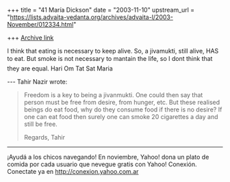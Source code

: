 +++
title = "41 María Dickson"
date = "2003-11-10"
upstream_url = "https://lists.advaita-vedanta.org/archives/advaita-l/2003-November/012334.html"

+++
[Archive link](https://lists.advaita-vedanta.org/archives/advaita-l/2003-November/012334.html)

I think that eating is necessary to keep alive. So, a
jivamukti, still alive, HAS to eat. But smoke is not
necessary to mantain the life, so I dont think that
they are equal.
Hari Om Tat Sat
Maria 

--- Tahir Nazir <tnazir at energy.com.au> wrote: 
> Freedom is a key to being a jivanmukti. One could
> then say that person 
> must be free from desire, from hunger, etc. But
> these realised beings do 
> eat food, why do they consume food if there is no
> desire? If one can eat 
> food then surely one can smoke 20 cigarettes a day
> and still be free.
> 
> Regards,
> Tahir


------------
¡Ayudá a los chicos navegando!
En noviembre, Yahoo! dona un plato de comida por cada usuario que nevegue gratis con Yahoo! Conexión.
Conectate ya en http://conexion.yahoo.com.ar

